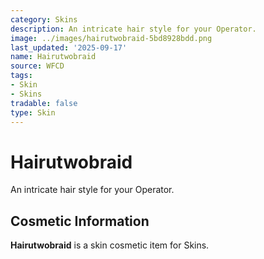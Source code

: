 ```yaml
---
category: Skins
description: An intricate hair style for your Operator.
image: ../images/hairutwobraid-5bd8928bdd.png
last_updated: '2025-09-17'
name: Hairutwobraid
source: WFCD
tags:
- Skin
- Skins
tradable: false
type: Skin
---
```


# Hairutwobraid

An intricate hair style for your Operator.

## Cosmetic Information

**Hairutwobraid** is a skin cosmetic item for Skins.

